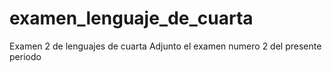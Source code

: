 # examen_lenguaje_de_cuarta
Examen 2 de lenguajes de cuarta
Adjunto el examen numero 2 del presente periodo
